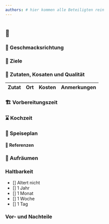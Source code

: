 ```yaml
---
authors: # hier kommen alle Beteiligten rein
---
```


# <!-- Name des Rezepts -->

## 🍲 <!-- Art der Speise: 🍲 Vorspeise , 🍱 Hauptgang, Desert ✨ -->

### 🍹 Geschmacksrichtung
<!-- bspw. Frontal, Gruppe, etc. -->

### 🏁 Ziele
<!-- Hier wird das Rezept (Lernziele) beschrieben. -->

### 📄 Zutaten, Kosaten und Qualität
<!-- Bei den Zutaten sind die Kosten zu bedenken. Weiterhin könnte man hier eine Anmerkung zum Datenschutz machen. -->

| Zutat | Ort | Kosten | Anmerkungen |
| ----- | --- | ------ | ----------- |

### 🏗️ Vorbereitungszeit
<!-- Hier geht es darum, wie lange eine Vorbereitung für die Einheit dauert. Ein Lernvideo kann mehrere Stunden dauern. -->

### ⌛ Kochzeit
<!-- bspw. "max. 10 Minuten" -->

### 🍴 Speiseplan
<!--
    Hier sollte man ganz genau beschreiben, wie das geht, damit es auch gut ankommt. Ein Poll, beispielsweise, wo nur der Fragesteller die Antworten sieht ist nicht best-practice. Daher bitte gerne viel Detail hier, dass man das Szenario wirklich nachstellen kann.
    
    Zu vermeiden ist ala: "Kochen Sie die Nudeln bis sie fertig sind." 
-->

#### 📑 Referenzen
<!-- Hier wäre es sehr schön, wenn man ein Beispiel zeigen könnte, das idealerweise offen, zb auf GIT liegt. -->

### 🧼 Aufräumen

### Haltbarkeit
<!--
    Einmal hergestellt, wie Joghurt z.B., kann man die Einheit leicht wieder verwenden, sodass die Vorbereitungszeit amortiziert wird.

    Die entsprechende Box ankreuzen: - [x]
-->

- [] Altert nicht
- [] 1 Jahr
- [] 1 Monat
- [] 1 Woche
- [] 1 Tag
<!-- - [] eigene Angabe -->

### Vor- und Nachteile
<!-- Diskussion -->